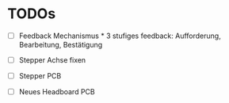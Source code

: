 # TODOs



* [ ] Feedback Mechanismus
      * 3 stufiges feedback: Aufforderung, Bearbeitung, Bestätigung


* [ ] Stepper Achse fixen
* [ ] Stepper PCB
* [ ] Neues Headboard PCB